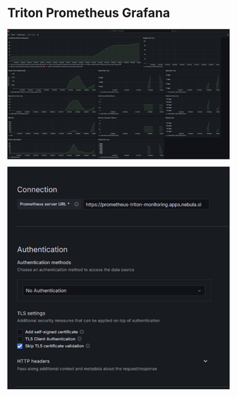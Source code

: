 # Triton Prometheus Grafana

![alt text](https://github.com/olichuuwon/triton-prometheus-grafana/blob/5f2e17223f5d0ac4b5fe0321732128cfaa55ba97/dashboard.png)

![alt text](https://github.com/olichuuwon/triton-prometheus-grafana/blob/5f2e17223f5d0ac4b5fe0321732128cfaa55ba97/settings.png)
